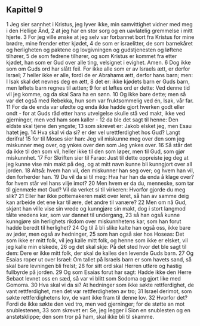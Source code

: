 ## Kapittel 9

1 Jeg sier sannhet i Kristus, jeg lyver ikke, min samvittighet vidner med meg i den Hellige Ånd,
2 at jeg har en stor sorg og en uavlatelig gremmelse i mitt hjerte.
3 For jeg ville ønske at jeg selv var forbannet bort fra Kristus for mine brødre, mine frender etter kjødet,
4 de som er israelitter, de som barnekåret og herligheten og paktene og lovgivningen og gudstjenesten og løftene tilhører,
5 de som fedrene tilhører, og som Kristus er kommet fra etter kjødet, han som er Gud over alle ting, velsignet i evighet. Amen.
6 Dog ikke som om Guds ord har slått feil. For ikke alle som er av Israels ætt, er derfor Israel;
7 heller ikke er alle, fordi de er Abrahams ætt, derfor hans barn; men: I Isak skal det nevnes deg en ætt,
8 det er: ikke kjødets barn er Guds barn, men løftets barn regnes til ætten;
9 for et løftes ord er dette: Ved denne tid vil jeg komme, og da skal Sara ha en sønn.
10 Og ikke bare dette; men så var det også med Rebekka, hun som var fruktsommelig ved én, Isak, vår far.
11 For da de enda var ufødte og enda ikke hadde gjort hverken godt eller ondt - for at Guds råd etter hans utvelgelse skulle stå ved makt, ikke ved gjerninger, men ved ham som kaller -
12 da ble det sagt til henne: Den eldste skal tjene den yngste;
13 som skrevet er: Jakob elsket jeg, men Esau hatet jeg.
14 Hva skal vi da si? er der vel urettferdighet hos Gud? Langt derifra!
15 for til Moses sier han: Jeg vil miskunne meg over den som jeg miskunner meg over, og ynkes over den som Jeg ynkes over.
16 Så står det da ikke til den som vil, heller ikke til den som løper, men til Gud, som gjør miskunnhet.
17 For Skriften sier til Farao: Just til dette oppreiste jeg deg at jeg kunne vise min makt på deg, og at mitt navn kunne bli kunngjort over all jorden.
18 Altså: hvem han vil, den miskunner han seg over; og hvem han vil, den forherder han.
19 Du vil da si til meg: Hva har han da enda å klage over? for hvem står vel hans vilje imot?
20 Men hvem er da du, menneske, som tar til gjenmæle mot Gud? Vil da verket si til virkeren: Hvorfor gjorde du meg slik?
21 Eller har ikke pottemakeren makt over leret, så han av samme deig kan arbeide det ene kar til ære, det andre til vanære?
22 Men om nå Gud, skjønt han ville vise sin vrede og kunngjøre sin makt, dog i stort langmod tålte vredens kar, som var dannet til undergang,
23 så han også kunne kunngjøre sin herlighets rikdom over miskunnhetens kar, som han forut hadde beredt til herlighet?
24 Og til å bli slike kalte han også oss, ikke bare av jøder, men også av hedninger,
25 som han også sier hos Hoseas: Det som ikke er mitt folk, vil jeg kalle mitt folk, og henne som ikke er elsket, vil jeg kalle min elskede,
26 og det skal skje: På det sted hvor det ble sagt til dem: Dere er ikke mitt folk, der skal de kalles den levende Guds barn.
27 Og Esaias roper ut over Israel: Om tallet på Israels barn er som havets sand, så skal bare levningen bli frelst;
28 for sitt ord skal Herren utføre og hastig fullbyrde på jorden.
29 Og som Esaias forut har sagt: Hadde ikke den Herre Sebaot levnet oss en sæd, så var vi blitt som Sodoma og gjort like med Gomorra.
30 Hva skal vi da si? At hedninger som ikke søkte rettferdighet, de vant rettferdighet, men det var rettferdigheten av tro;
31 Israel derimot, som søkte rettferdighetens lov, de vant ikke fram til denne lov.
32 Hvorfor det? Fordi de ikke søkte den ved tro, men ved gjerninger; for de støtte an mot snublestenen,
33 som skrevet er: Se, jeg legger i Sion en snublesten og en anstøtsklippe; den som tror på ham, skal ikke bli til skamme.
